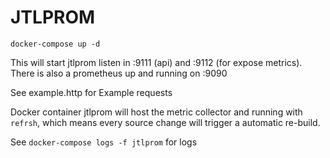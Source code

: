 # JTLPROM

````
docker-compose up -d
````

This will start jtlprom listen in :9111 (api) and :9112 (for expose metrics). There is also a prometheus up and running
on :9090

See example.http for Example requests

Docker container jtlprom will host the metric collector and running with `refrsh`, which means every source change will
trigger a automatic re-build. 

See `docker-compose logs -f jtlprom` for logs
